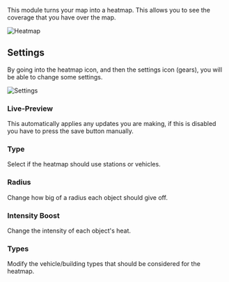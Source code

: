 This module turns your map into a heatmap. This allows you to see the coverage that you have over the map.

![Heatmap](./heatmap.png)

## Settings

By going into the heatmap icon, and then the settings icon (gears), you will be able to change some settings.

![Settings](./settings.png)

### Live-Preview

This automatically applies any updates you are making, if this is disabled you have to press the save button manually.

### Type

Select if the heatmap should use stations or vehicles.

### Radius

Change how big of a radius each object should give off.

### Intensity Boost

Change the intensity of each object's heat.

### Types

Modify the vehicle/building types that should be considered for the heatmap.

